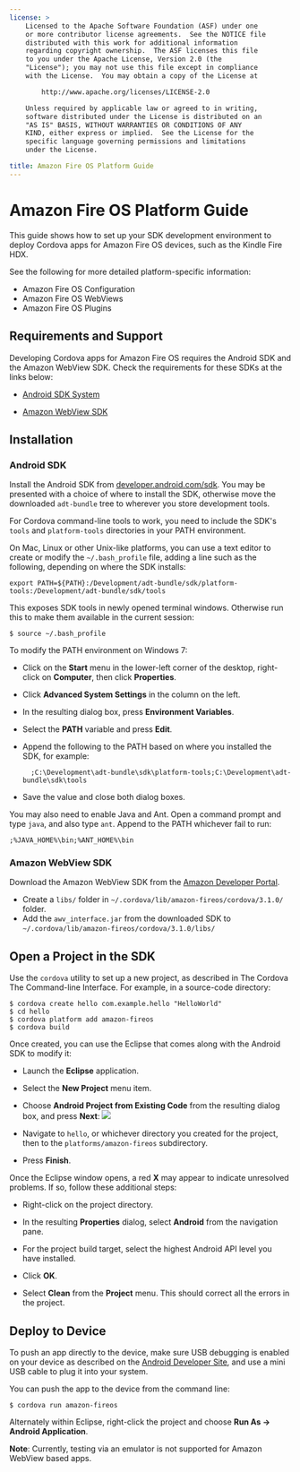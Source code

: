 ```yaml
---
license: >
    Licensed to the Apache Software Foundation (ASF) under one
    or more contributor license agreements.  See the NOTICE file
    distributed with this work for additional information
    regarding copyright ownership.  The ASF licenses this file
    to you under the Apache License, Version 2.0 (the
    "License"); you may not use this file except in compliance
    with the License.  You may obtain a copy of the License at

        http://www.apache.org/licenses/LICENSE-2.0

    Unless required by applicable law or agreed to in writing,
    software distributed under the License is distributed on an
    "AS IS" BASIS, WITHOUT WARRANTIES OR CONDITIONS OF ANY
    KIND, either express or implied.  See the License for the
    specific language governing permissions and limitations
    under the License.

title: Amazon Fire OS Platform Guide
---
```


# Amazon Fire OS Platform Guide

This guide shows how to set up your SDK development environment to
deploy Cordova apps for Amazon Fire OS devices, such as the Kindle Fire HDX.

See the following for more detailed platform-specific information:

* Amazon Fire OS Configuration
* Amazon Fire OS WebViews
* Amazon Fire OS Plugins

## Requirements and Support

Developing Cordova apps for Amazon Fire OS requires the Android SDK and the Amazon WebView SDK. Check the requirements for these SDKs at the links below:

* [Android SDK System](http://developer.android.com/sdk/)

* [Amazon WebView SDK](https://developer.amazon.com/sdk/fire/IntegratingAWV.html#installawv)

## Installation


### Android SDK

Install the Android SDK from
[developer.android.com/sdk](http://developer.android.com/sdk/).  You
may be presented with a choice of where to install the SDK, otherwise
move the downloaded `adt-bundle` tree to wherever you store
development tools.

For Cordova command-line tools to work, you need to include the SDK's
`tools` and `platform-tools` directories in your PATH environment.

On Mac, Linux or other Unix-like platforms, you can use a text editor to create or modify the
`~/.bash_profile` file, adding a line such as the following, depending
on where the SDK installs:

    export PATH=${PATH}:/Development/adt-bundle/sdk/platform-tools:/Development/adt-bundle/sdk/tools

This exposes SDK tools in newly opened terminal windows. Otherwise run
this to make them available in the current session:

    $ source ~/.bash_profile

To modify the PATH environment on Windows 7:

* Click on the __Start__ menu in the lower-left corner of the desktop,
  right-click on __Computer__, then click __Properties__.

* Click __Advanced System Settings__ in the column on the left.

* In the resulting dialog box, press __Environment Variables__.

* Select the __PATH__ variable and press __Edit__.

* Append the following to the PATH based on where you installed the
  SDK, for example:

        ;C:\Development\adt-bundle\sdk\platform-tools;C:\Development\adt-bundle\sdk\tools

* Save the value and close both dialog boxes.

You may also need to enable Java and Ant. Open a command prompt and
type `java`, and also type `ant`. Append to the PATH whichever fail to
run:

    ;%JAVA_HOME%\bin;%ANT_HOME%\bin

### Amazon WebView SDK

Download the Amazon WebView SDK from the [Amazon Developer Portal](https://developer.amazon.com/sdk/fire/IntegratingAWV.html#installawv).

* Create a `libs/` folder in `~/.cordova/lib/amazon-fireos/cordova/3.1.0/` folder.
* Add the `awv_interface.jar` from the downloaded SDK to  `~/.cordova/lib/amazon-fireos/cordova/3.1.0/libs/`


## Open a Project in the SDK

Use the `cordova` utility to set up a new project, as described in The
Cordova The Command-line Interface. For example, in a source-code directory:

    $ cordova create hello com.example.hello "HelloWorld"
    $ cd hello
    $ cordova platform add amazon-fireos
    $ cordova build

Once created, you can use the Eclipse that comes along with the Android SDK to modify it:

* Launch the __Eclipse__ application.

* Select the __New Project__ menu item.

* Choose __Android Project from Existing Code__ from the resulting dialog box, and press __Next__:
    ![](img/guide/platforms/android/eclipse_new_project.png)

* Navigate to `hello`, or whichever directory you created for the project, then to the `platforms/amazon-fireos` subdirectory.

* Press __Finish__.

Once the Eclipse window opens, a red __X__ may appear to indicate
unresolved problems. If so, follow these additional steps:

* Right-click on the project directory.

* In the resulting __Properties__ dialog, select __Android__ from the navigation pane.

* For the project build target, select the highest Android API level you have installed.

* Click __OK__.

* Select __Clean__ from the __Project__ menu. This should correct all the errors in the project.

## Deploy to Device

To push an app directly to the device, make sure USB debugging is enabled on your device as described on the
[Android Developer Site](http://developer.android.com/tools/device.html),
and use a mini USB cable to plug it into your system.

You can push the app to the device from the command line:

    $ cordova run amazon-fireos

Alternately within Eclipse, right-click the project and choose __Run
As &rarr; Android Application__.

__Note__: Currently, testing via an emulator is not supported for Amazon WebView based apps.
